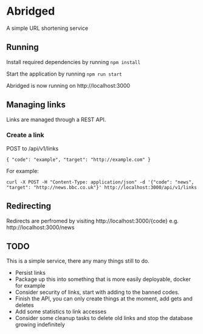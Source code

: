 # Abridged
A simple URL shortening service

## Running

Install required dependencies by running 
`npm install`

Start the application by running `npm run start`

Abridged is now running on http://localhost:3000
## Managing links

Links are managed through a REST API. 

### Create a link

POST to /api/v1/links

`{
    "code": "example",
    "target": "http://example.com"
}`

For example:

`curl -X POST -H "Content-Type: application/json" -d '{"code": "news", "target": "http://news.bbc.co.uk"}' http://localhost:3000/api/v1/links`

## Redirecting

Redirects are perfromed by visiting http://localhost:3000/{code} e.g. http://localhost:3000/news 

## TODO

This is a simple service, there any many things still to do.

- Persist links
- Package up this into something that is more easily deployable, docker for example
- Consider security of links, start with adding to the banned codes.
- Finish the API, you can only create things at the moment, add gets and deletes
- Add some statistics to link accesses
- Consider some cleanup tasks to delete old links and stop the database growing indefinitely